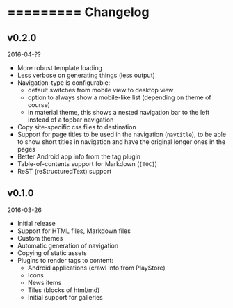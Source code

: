 =========
Changelog
=========

v0.2.0
------

2016-04-??

- More robust template loading
- Less verbose on generating things (less output)
- Navigation-type is configurable:
  - default switches from mobile view to desktop view
  - option to always show a mobile-like list (depending on theme of course)
  - in material theme, this shows a nested navigation bar to the left instead
    of a topbar navigation
- Copy site-specific css files to destination
- Support for page titles to be used in the navigation (`navtitle`), to be able
  to show short titles in navigation and have the original longer ones in the pages
- Better Android app info from the tag plugin
- Table-of-contents support for Markdown (`[TOC]`)
- ReST (reStructuredText) support


v0.1.0
------

2016-03-26

- Initial release
- Support for HTML files, Markdown files
- Custom themes
- Automatic generation of navigation
- Copying of static assets
- Plugins to render tags to content:
  - Android applications (crawl info from PlayStore)
  - Icons
  - News items
  - Tiles (blocks of html/md)
  - Initial support for galleries
